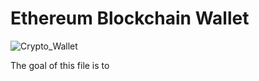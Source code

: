 # Ethereum Blockchain Wallet
![Crypto_Wallet](./Images/wallet_image.webp)

The goal of this file is to 